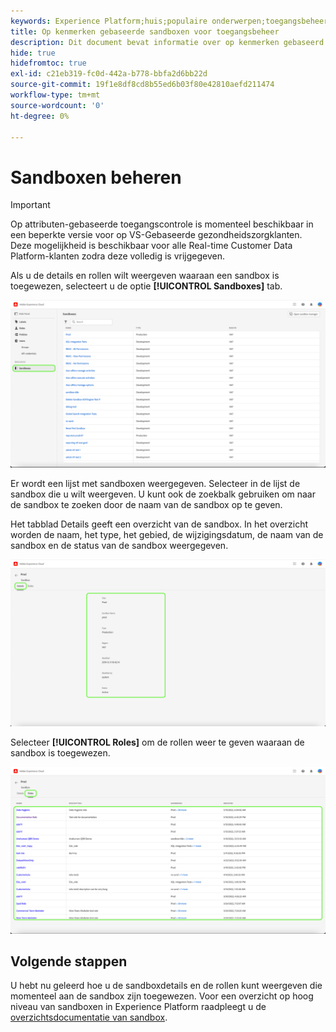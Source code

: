 ```yaml
---
keywords: Experience Platform;huis;populaire onderwerpen;toegangsbeheer;op attribuut-gebaseerde toegangscontrole;ABAC
title: Op kenmerken gebaseerde sandboxen voor toegangsbeheer
description: Dit document bevat informatie over op kenmerken gebaseerd toegangsbeheer in Adobe Experience Platform
hide: true
hidefromtoc: true
exl-id: c21eb319-fc0d-442a-b778-bbfa2d6bb22d
source-git-commit: 19f1e8df8cd8b55ed6b03f80e42810aefd211474
workflow-type: tm+mt
source-wordcount: '0'
ht-degree: 0%

---
```


# Sandboxen beheren

>[!IMPORTANT]
>
>Op attributen-gebaseerde toegangscontrole is momenteel beschikbaar in een beperkte versie voor op VS-Gebaseerde gezondheidszorgklanten. Deze mogelijkheid is beschikbaar voor alle Real-time Customer Data Platform-klanten zodra deze volledig is vrijgegeven.

Als u de details en rollen wilt weergeven waaraan een sandbox is toegewezen, selecteert u de optie **[!UICONTROL Sandboxes]** tab.

![flash-sandboxen, tabblad](../../images/flac-ui/flac-sandboxes-tab.png)

Er wordt een lijst met sandboxen weergegeven. Selecteer in de lijst de sandbox die u wilt weergeven. U kunt ook de zoekbalk gebruiken om naar de sandbox te zoeken door de naam van de sandbox op te geven.

Het tabblad Details geeft een overzicht van de sandbox. In het overzicht worden de naam, het type, het gebied, de wijzigingsdatum, de naam van de sandbox en de status van de sandbox weergegeven.

![fc-sandboxen, details](../../images/flac-ui/flac-sandboxes-details.png)

Selecteer **[!UICONTROL Roles]** om de rollen weer te geven waaraan de sandbox is toegewezen.

![flash-sandboxen-rollen](../../images/flac-ui/flac-sandboxes-roles.png)

## Volgende stappen

U hebt nu geleerd hoe u de sandboxdetails en de rollen kunt weergeven die momenteel aan de sandbox zijn toegewezen. Voor een overzicht op hoog niveau van sandboxen in Experience Platform raadpleegt u de [overzichtsdocumentatie van sandbox](../../sanboxes/../ui/overview.md).
